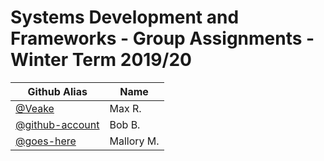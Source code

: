 # Systems Development and Frameworks - Group Assignments - Winter Term 2019/20

| Github Alias                                         | Name         |
| ---------------------------------------------------- | ------------ |
| [@Veake](https://github.com/Veake)                   | Max R.       |
| [@github-account](https://github.com/github-account) | Bob B.       |
| [@goes-here](https://github.com/goes-here)           | Mallory M.   |
